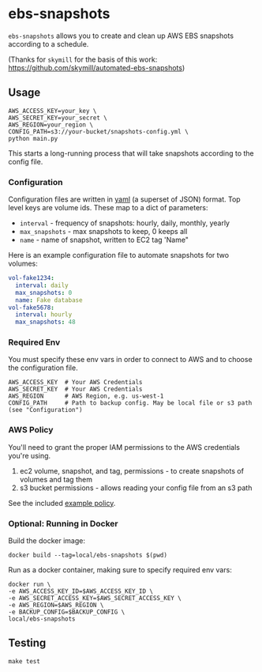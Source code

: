 # ebs-snapshots

`ebs-snapshots` allows you to create and clean up AWS EBS snapshots according to a schedule.

(Thanks for `skymill` for the basis of this work: https://github.com/skymill/automated-ebs-snapshots)

## Usage

```
AWS_ACCESS_KEY=your_key \
AWS_SECRET_KEY=your_secret \ 
AWS_REGION=your_region \ 
CONFIG_PATH=s3://your-bucket/snapshots-config.yml \ 
python main.py 
```

This starts a long-running process that will take snapshots according to the config file. 

### Configuration

Configuration files are written in [yaml](http://www.yaml.org/) (a superset of JSON) format.
Top level keys are volume ids. These map to a dict of parameters:

- `interval` - frequency of snapshots: hourly, daily, monthly, yearly
- `max_snapshots` - max snapshots to keep, 0 keeps all
- `name` - name of snapshot, written to EC2 tag 'Name"

Here is an example configuration file to automate snapshots for two volumes: 

```yaml
vol-fake1234:
  interval: daily  
  max_snapshots: 0
  name: Fake database
vol-fake5678:
  interval: hourly 
  max_snapshots: 48 
```

### Required Env

You must specify these env vars in order to connect to AWS and to choose the configuration file.

```
AWS_ACCESS_KEY  # Your AWS Credentials
AWS_SECRET_KEY  # Your AWS Credentials
AWS_REGION      # AWS Region, e.g. us-west-1
CONFIG_PATH     # Path to backup config. May be local file or s3 path (see "Configuration")
```

### AWS Policy

You'll need to grant the proper IAM permissions to the AWS credentials you're using.

1. ec2 volume, snapshot, and tag, permissions - to create snapshots of volumes and tag them
1. s3 bucket permissions - allows reading your config file from an s3 path

See the included [example policy](aws-iam-policy.ebs-snapshots.json).

### Optional: Running in Docker

Build the docker image:

```
docker build --tag=local/ebs-snapshots $(pwd)
```

Run as a docker container, making sure to specify required env vars:

```
docker run \
-e AWS_ACCESS_KEY_ID=$AWS_ACCESS_KEY_ID \
-e AWS_SECRET_ACCESS_KEY=$AWS_SECRET_ACCESS_KEY \
-e AWS_REGION=$AWS_REGION \
-e BACKUP_CONFIG=$BACKUP_CONFIG \
local/ebs-snapshots
```

## Testing

```
make test
```

